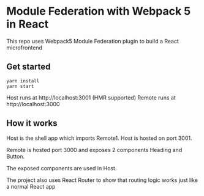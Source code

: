 # Module Federation with Webpack 5 in React

This repo uses Webpack5 Module Federation plugin to build a React microfrontend

## Get started

```shell
yarn install
yarn start
```

Host runs at http://localhost:3001  (HMR supported)
Remote runs at http://localhost:3000

## How it works

Host is the shell app which imports Remote1. Host is hosted on port 3001.

Remote is hosted port 3000 and exposes 2 components Heading and Button.

The exposed components are used in Host.

The project also uses React Router to show that routing logic works just like a normal React app
